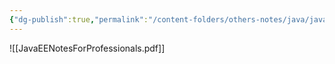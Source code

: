 ```yaml
---
{"dg-publish":true,"permalink":"/content-folders/others-notes/java/java-ee-notes-for-professionals/","title":"JavaEENotesForProfessionals.pdf"}
---
```



![[JavaEENotesForProfessionals.pdf]]
